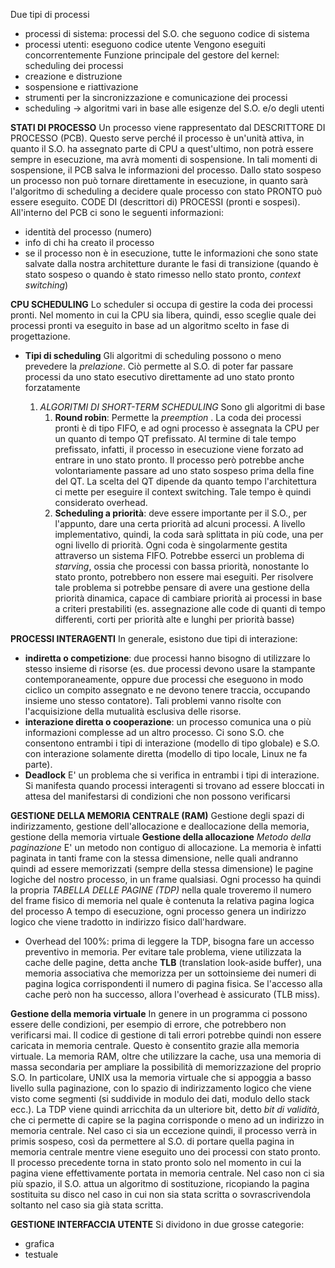 Due tipi di processi
- processi di sistema: processi del S.O. che seguono codice di sistema
- processi utenti: eseguono codice utente
Vengono eseguiti concorrentemente
Funzione principale del gestore del kernel: scheduling dei processi
- creazione e distruzione
- sospensione e riattivazione
- strumenti per la sincronizzazione e comunicazione dei processi
- scheduling -> algoritmi vari in base alle esigenze del S.O. e/o degli utenti

**STATI DI PROCESSO**
Un processo viene rappresentato dal DESCRITTORE DI PROCESSO (PCB). Questo serve perché il processo è un'unità attiva, in quanto il S.O. ha assegnato parte di CPU a quest'ultimo, non potrà essere sempre in esecuzione, ma avrà momenti di sospensione. In tali momenti di sospensione, il PCB salva le informazioni del processo.
Dallo stato sospeso un processo non può tornare direttamente in esecuzione, in quanto sarà l'algoritmo di scheduling a decidere quale processo con stato PRONTO può essere eseguito.
CODE DI (descrittori di) PROCESSI (pronti e sospesi).
All'interno del PCB ci sono le seguenti informazioni:
- identità del processo (numero)
- info di chi ha creato il processo
- se il processo non è in esecuzione, tutte le informazioni che sono state salvate dalla nostra architetture durante le fasi di transizione (quando è stato sospeso o quando è stato rimesso nello stato pronto, *context switching*)

**CPU SCHEDULING**
Lo scheduler si occupa di gestire la coda dei processi pronti. Nel momento in cui la CPU sia libera, quindi, esso sceglie quale dei processi pronti va eseguito in base ad un algoritmo scelto in fase di progettazione.
- **Tipi di scheduling**
	Gli algoritmi di scheduling possono o meno prevedere la *prelazione*. Ciò permette al S.O. di poter far passare processi da uno stato esecutivo direttamente ad uno stato pronto forzatamente
	
	1. *ALGORITMI DI SHORT-TERM SCHEDULING*
	     Sono gli algoritmi di base
		1. **Round robin**: Permette la *preemption* . La coda dei processi pronti è di tipo FIFO, e ad ogni processo è assegnata la CPU per un quanto di tempo QT prefissato. Al termine di tale tempo prefissato, infatti, il processo in esecuzione viene forzato ad entrare in uno stato pronto. Il processo però potrebbe anche volontariamente passare ad uno stato sospeso prima della fine del QT. La scelta del QT dipende da quanto tempo l'architettura ci mette per eseguire il context switching. Tale tempo è quindi considerato overhead.
		2. **Scheduling a priorità**: deve essere importante per il S.O., per l'appunto, dare una certa priorità ad alcuni processi. A livello implementativo, quindi, la coda sarà splittata in più code, una per ogni livello di priorità. Ogni coda è singolarmente gestita attraverso un sistema FIFO. Potrebbe esserci un problema di *starving*, ossia che processi con bassa priorità, nonostante lo stato pronto, potrebbero non essere mai eseguiti. Per risolvere tale problema si potrebbe pensare di avere una gestione della priorità dinamica, capace di cambiare priorità ai processi in base a criteri prestabiliti (es. assegnazione alle code di quanti di tempo differenti, corti per priorità alte e lunghi per priorità basse)

**PROCESSI INTERAGENTI**
In generale, esistono due tipi di interazione:
- **indiretta o competizione**: due processi hanno bisogno di utilizzare lo stesso insieme di risorse (es. due processi devono usare la stampante contemporaneamente, oppure due processi che eseguono in modo ciclico un compito assegnato e ne devono tenere traccia, occupando insieme uno stesso contatore). Tali problemi vanno risolte con l'acquisizione della mutualità esclusiva delle risorse.
- **interazione diretta o cooperazione**: un processo comunica una o più informazioni complesse ad un altro processo.
Ci sono S.O. che consentono entrambi i tipi di interazione (modello di tipo globale) e S.O. con interazione solamente diretta (modello di tipo locale, Linux ne fa parte).
- **Deadlock**
	 E' un problema che si verifica in entrambi i tipi di interazione. Si manifesta quando processi interagenti si trovano ad essere bloccati in attesa del manifestarsi di condizioni che non possono verificarsi

**GESTIONE DELLA MEMORIA CENTRALE (RAM)** 
Gestione degli spazi di indirizzamento, gestione dell'allocazione e deallocazione della memoria, gestione della memoria virtuale
**Gestione della allocazione**
*Metodo della paginazione*
E' un metodo non contiguo di allocazione. La memoria è infatti paginata in tanti frame con la stessa dimensione, nelle quali andranno quindi ad essere memorizzati (sempre della stessa dimensione) le pagine logiche del nostro processo, in un frame qualsiasi.
Ogni processo ha quindi la propria *TABELLA DELLE PAGINE (TDP)* nella quale troveremo il numero del frame  fisico di memoria nel quale è contenuta la relativa pagina logica del processo
A tempo di esecuzione, ogni processo genera un indirizzo logico che viene tradotto in indirizzo fisico dall'hardware.
- Overhead del 100%: prima di leggere la TDP, bisogna fare un accesso preventivo in memoria. Per evitare tale problema, viene utilizzata la cache delle pagine, detta anche **TLB** (translation look-aside buffer), una memoria associativa che memorizza per un sottoinsieme dei numeri di pagina logica corrispondenti il numero di pagina fisica. Se l'accesso alla cache però non ha successo, allora l'overhead è assicurato (TLB miss).

**Gestione della memoria virtuale**
In genere in un programma ci possono essere delle condizioni, per esempio di errore, che potrebbero non verificarsi mai. Il codice di gestione di tali errori potrebbe quindi non essere caricata in memoria centrale. Questo è consentito grazie alla memoria virtuale. La memoria RAM, oltre che utilizzare la cache, usa una memoria di massa secondaria per ampliare la possibilità di memorizzazione del proprio S.O.
In particolare, UNIX usa la memoria virtuale che si appoggia a basso livello sulla paginazione, con lo spazio di indirizzamento logico che viene visto come segmenti (si suddivide in modulo dei dati, modulo dello stack ecc.).
La TDP viene quindi arricchita da un ulteriore bit, detto *bit di validità*, che ci permette di capire se la pagina corrisponde o meno ad un indirizzo in memoria centrale. 
Nel caso ci sia un eccezione quindi, il processo verrà in primis sospeso, così da permettere al S.O. di portare quella pagina in memoria centrale mentre viene eseguito uno dei processi con stato pronto. Il processo precedente torna in stato pronto solo nel momento in cui la pagina viene effettivamente portata in memoria centrale. Nel caso non ci sia più spazio, il S.O. attua un algoritmo di sostituzione, ricopiando la pagina sostituita su disco nel caso in cui non sia stata scritta o sovrascrivendola soltanto nel caso sia già stata scritta.

**GESTIONE INTERFACCIA UTENTE**
Si dividono in due grosse categorie:
- grafica
- testuale